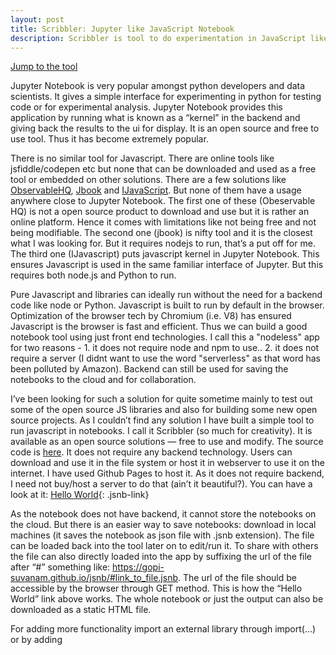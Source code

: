 ```yaml
---
layout: post
title: Scribbler: Jupyter like JavaScript Notebook
description: Scribbler is tool to do experimentation in JavaScript like Jupyter for Python. JavaScript Notebooks can be used to test code while developing and also for scientific calculations.
---
```

[Jump to the tool](/jsnb/#./examples/Hello-world.jsnb)

Jupyter Notebook is very popular amongst python developers and data scientists. It gives a simple interface for experimenting in python for testing code or for experimental analysis. Jupyter Notebook provides this application by running what is known as a “kernel” in the backend and giving back the results to the ui for display. It is an open source and free to use tool. Thus it has become extremely popular.

There is no similar tool for Javascript. There are online tools like jsfiddle/codepen etc but none that can be downloaded and used as a free tool or embedded on other solutions. There are a few solutions like [ObservableHQ](https://observablehq.com/), [Jbook](https://jbook.qiushiyan.dev/) and [IJavaScript](https://github.com/n-riesco/ijavascript). But none of them have a usage anywhere close to Jupyter Notebook. The first one of these (Obeservable HQ) is not a open source product to download and use but it is rather an online platform. Hence it comes with limitations like not being free and not being modifiable. The second one (jbook) is nifty tool and it is the closest what I was looking for. But it requires nodejs to run, that’s a put off for me. The third one (IJavascript) puts javascript kernel in Jupyter Notebook. This ensures Javascript is used in the same familiar interface of Jupyter. But this requires both node.js and Python to run.

Pure Javascript and libraries can ideally run without the need for a backend code like node or Python. Javascript is built to run by default in the browser. Optimization of the browser tech by Chromium (i.e. V8) has ensured Javascript is the browser is fast and efficient. Thus we can build a good notebook tool using just front end technologies.  I call this a "nodeless" app for two reasons - 1. it does not require node and npm to use.. 2. it does not require a server (I didnt want to use the word "serverless" as that word has been polluted by Amazon). Backend can still be used for saving the notebooks to the cloud and for collaboration.

I’ve been looking for such a solution for quite sometime mainly to test out some of the open source JS libraries and also for building some new open source projects. As I couldn’t find any solution I have built a simple tool to run javascript in notebooks. I call it Scribbler (so much for creativity). It is available as an open source solutions — free to use and modify. The source code is [here](https://github.com/gopi-suvanam/jsnb). It does not require any backend technology. Users can download and use it in the file system or host it in webserver to use it on the internet. I have used Github Pages to host it. As it does not require backend, I need not buy/host a server to do that (ain’t it beautiful?). You can have a look at it: [Hello World](https://gopi-suvanam.github.io/jsnb/#/jsnb/examples/Hello-world.jsnb){: .jsnb-link}

As the notebook does not have backend, it cannot store the notebooks on the cloud. But there is an easier way to save notebooks: download in local machines (it saves the notebook as json file with .jsnb extension). The file can be loaded back into the tool later on to edit/run it. To share with others the file can also directly loaded into the app by suffixing the url of the file after “#” something like: https://gopi-suvanam.github.io/jsnb/#link_to_file.jsnb. The url of the file should be accessible by the browser through GET method. This is how the “Hello World” link above works. The whole notebook or just the output can also be downloaded as a static HTML file.

For adding more functionality import an external library through import(…) or by adding <script> element. An example of this, where Plotly graphs are added to the notebook is available at: [Plotly Example Notebook](https://gopi-suvanam.github.io/jsnb/#https://gopi-suvanam.github.io/jsnb/examples/Plotly-Example.jsnb){: .jsnb-link} 

Go crazy with experimenting!
